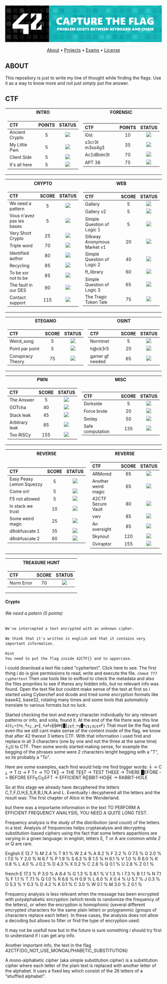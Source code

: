<p align="center">
  <img src="https://github.com/jotavare/jotavare/blob/main/42/banner/ctf/ctf_banner.png">
</p>

<p align="center">
	<a href="#about">About</a> •
	<a href="#projects">Projects</a> •
	<a href="#exams">Exams</a> •
	<a href="#license">License</a>
</p>

## ABOUT
This repository is just to write my line of thought while finding the flags.
Use it as a way to know more and not just simply put the answer.

## CTF
<div align="center">
<table>
<tr><th>INTRO</th><th>FORENSIC</th></tr>
<tr><td>

| CTF | POINTS | STATUS |
| :--- | :---: | :---: |
| Ancient Crypto	| 5	| <img src="https://img.shields.io/badge/done-sucess" /> |
| My Little Pwn		| 5	| <img src="https://img.shields.io/badge/done-sucess" /> |
| Client Side		| 5	| <img src="https://img.shields.io/badge/done-sucess" /> |
| It's all here		| 5	| <img src="https://img.shields.io/badge/done-sucess" /> |

</td><td>

| CTF | POINTS | STATUS |
| :--- | :---: | :---: |
| l0st			| 10	| <img src="https://img.shields.io/badge/waiting-red" /> |
| s3cr3t m3ss4g3	| 35	| <img src="https://img.shields.io/badge/waiting-red" /> |
| Ac1dBotn3t		| 70	| <img src="https://img.shields.io/badge/waiting-red" /> |
| APT 38		| 75	| <img src="https://img.shields.io/badge/waiting-red" /> |

</td></tr> </table>
</div>

<div align="center">
<table>
<tr><th>CRYPTO</th><th>WEB</th></tr>
<tr><td>

| CTF | SCORE | STATUS |
| :--- | :---: | :---: |
| We need a pattern		| 5	| <img src="https://img.shields.io/badge/done-sucess" /> |
| Vous n'avez pas les bases	| 5	| <img src="https://img.shields.io/badge/done-sucess" /> |
| Very Short Crypto		| 25	| <img src="https://img.shields.io/badge/waiting-red" /> |
| Triple word			| 70	| <img src="https://img.shields.io/badge/waiting-red" /> |
| Identified author		| 80	| <img src="https://img.shields.io/badge/waiting-red" /> |
| Recycling			| 85	| <img src="https://img.shields.io/badge/waiting-red" /> |
| To be xor not to be		| 85	| <img src="https://img.shields.io/badge/waiting-red" /> |
| The fault in our DES		| 90	| <img src="https://img.shields.io/badge/waiting-red" /> |
| Contact support		| 115	| <img src="https://img.shields.io/badge/waiting-red" /> |

</td><td>

| CTF | SCORE | STATUS |
| :--- | :---: | :---: |
| Gallery			| 5	| <img src="https://img.shields.io/badge/waiting-red" /> |
| Gallery v2			| 5	| <img src="https://img.shields.io/badge/waiting-red" /> |
| Simple Question of Logic 1	| 5	| <img src="https://img.shields.io/badge/waiting-red" /> |
| Silkway Anonymous Market v1	| 20	| <img src="https://img.shields.io/badge/waiting-red" /> |
| Simple Question of Logic 2	| 40	| <img src="https://img.shields.io/badge/waiting-red" /> |
| ft_library			| 60	| <img src="https://img.shields.io/badge/waiting-red" /> |
| Simple Question of Logic 3	| 65	| <img src="https://img.shields.io/badge/waiting-red" /> |
| The Tragic Token Tale		| 75	| <img src="https://img.shields.io/badge/waiting-red" /> |

</td></tr> </table>
</div>

<div align="center">
<table>
<tr><th>STEGANO</th><th>OSINT</th></tr>
<tr><td>

| CTF | SCORE | STATUS |
| :--- | :---: | :---: |
|  Weird_song		| 5	| <img src="https://img.shields.io/badge/waiting-red" /> |
| Point par point	| 5	| <img src="https://img.shields.io/badge/waiting-red" /> |
| Conspiracy Theory	| 75	| <img src="https://img.shields.io/badge/waiting-red" /> |

</td><td>

| CTF | SCORE | STATUS |
| :--- | :---: | :---: |
| Norminet		| 5	| <img src="https://img.shields.io/badge/waiting-red" /> |
| h@ck3r5		| 20	| <img src="https://img.shields.io/badge/waiting-red" /> |
| gamer gf needed	| 65	| <img src="https://img.shields.io/badge/waiting-red" /> |

</td></tr> </table>
</div>

<div align="center">
<table>
<tr><th>PWN</th><th>MISC</th></tr>
<tr><td>

| CTF | SCORE | STATUS |
| :--- | :---: | :---: |
| The Answer		| 5	| <img src="https://img.shields.io/badge/done-sucess" /> |
| GOTcha		| 40	| <img src="https://img.shields.io/badge/waiting-red" /> |
| Stack leak		| 45	| <img src="https://img.shields.io/badge/waiting-red" /> |
| Arbitrary leak	| 85	| <img src="https://img.shields.io/badge/waiting-red" /> |
| Too RISCy		| 155	| <img src="https://img.shields.io/badge/waiting-red" /> |

</td><td>

| CTF | SCORE | STATUS |
| :--- | :---: | :---: |
| Dorkside		| 5	| <img src="https://img.shields.io/badge/done-sucess" /> |
| Force brute		| 20	| <img src="https://img.shields.io/badge/waiting-red" /> |
| Smiley		| 50	| <img src="https://img.shields.io/badge/waiting-red" /> |
| Safe computation	| 135	| <img src="https://img.shields.io/badge/waiting-red" /> |

</td></tr> </table>
</div>

<div align="center">
<table>
<tr><th>REVERSE</th><th>REVERSE</th></tr>
<tr><td>

| CTF | SCORE | STATUS |
| :--- | :---: | :---: |
| Easy Peasy Lemon Squezzy	| 5	| <img src="https://img.shields.io/badge/done-sucess" /> |
| Come on!			| 5	| <img src="https://img.shields.io/badge/waiting-red" /> |
| F5 not allowed		| 5	| <img src="https://img.shields.io/badge/waiting-red" /> |
| In stack we trust		| 10	| <img src="https://img.shields.io/badge/waiting-red" /> |
| Some weird magic		| 25	| <img src="https://img.shields.io/badge/waiting-red" /> |
| d8obfuscate 1			| 35	| <img src="https://img.shields.io/badge/waiting-red" /> |
| d8obfuscate 2			| 60	| <img src="https://img.shields.io/badge/waiting-red" /> |

</td><td>

| CTF | SCORE | STATUS |
| :--- | :---: | :---: |
| ARMored			| 65	| <img src="https://img.shields.io/badge/waiting-red" /> |
| Another weird magic		| 65	| <img src="https://img.shields.io/badge/waiting-red" /> |
| 42CTF Secure Vault		| 80	| <img src="https://img.shields.io/badge/waiting-red" /> |
| vwv				| 85	| <img src="https://img.shields.io/badge/waiting-red" /> |
| An oversight			| 85	| <img src="https://img.shields.io/badge/waiting-red" /> |
| Skynout			| 120	| <img src="https://img.shields.io/badge/waiting-red" /> |
| Oviraptor			| 155	| <img src="https://img.shields.io/badge/waiting-red" /> |

</td></tr> </table>
</div>

<div align="center">
<table>
<tr><th>TREASURE HUNT</th>
<tr><td>

| CTF | SCORE | STATUS |
| :--- | :---: | :---: |
| Norm Error			| 70	| <img src="https://img.shields.io/badge/waiting-red" /> |

</td></tr> </table>
</div>

#### Crypto
###### We need a patern (5 points)

```
We've intercepted a text encrypted with an unknown cipher.

We think that it's written in english and that it contains very important information.

Hint
You need to put the flag inside 42CTF{} and to uppercase.
```

I could download a text file caled "cyphertext". Click here to see.
The first thing i do is give permissions to read, write and execute the file. `chmod 777 cyphertext`
Then use tools like to exiftool to check the metadata and also the files proprities to see if theres any hidden info, but no relevant info was found.
Open the text file but couldnt make sense of the text at first so i started using Cyberchef and dcode and tried some encryption formats like base42, base32, rotating many times and some tools that automaticly translate to various formats but no luck.

Started checking the text and every character individually for any relevant patterns or info, and voila, found it.
At the end of the file there was this line `42┼¿¤{®±_╝±¿_╔═║_©±╝±╣╬Ø¥╣█║¿╗┼_═╔█═¿╗¿╔¿╗±╝}`
That must be the flag and even tho we still cant make sense of the content inside of the flag, we know that after 42 therest 3 letters CTF.
With that information i used find and replace in all 3 characters (one by one and not the three at the same time) ┼¿¤ to CTF.
Then some words started making sense, for example the begging of the phrases some were 2 characters lenght begging with a "T", so its probably a "To".

Here are some examples, each find would help me find bigger words:
┼ -> C
¿ -> T
¤ -> F
T± -> TO
T¥║ -> THE
TE§T -> TEST
THE£E -> THERE
█EFORE -> BEFORE
EFF╗C╗E╝T -> EFFICIENT
R╣BBIT-HO╬E -> RABBIT-HOLE

So at this stage we already have decyphered the letters C,T,F,O,H,E,S,R,B,I,N,A and L.
Eventually i decyphered all the letters and the result was:
The first chapter of Alice in the Wonderland.

but there was a importante information in the text
TO PERFORM A EFFICIENT FREQUENCY ANALYSIS, YOU NEED A QUITE LONG TEST.

Frequency analysis is the study of the distribution (and count) of the letters in a text. Analysis of frequencies helps cryptanalysis and decrypting substitution-based ciphers using the fact that some letters apparitions are varying in a given language: in english, letters E, T or A are common while Z or Q are rare.

English
E	12.7 %	M	2.4 %
T	9.1 %	W	2.4 %
A	8.2 %	F	2.2 %
O	7.5 %	G	2.0 %
I	7.0 %	Y	2.0 %
N	6.7 %	P	1.9 %
S	6.3 %	B	1.5 %
H	6.1 %	V	1.0 %
R	6.0 %	K	0.8 %
L	4.0 %	J	0.2 %
D	4.3 %	X	0.2 %
C	2.8 %	Q	0.1 %
U	2.8 %	Z	0.1 %

french
E	17.3 %	P	3.0 %
A	8.4 %	G	1.3 %
S	8.1 %	V	1.3 %
I	7.3 %	B	1.1 %
N	7.1 %	F	1.1 %
T	7.1 %	Q	1.0 %
R	6.6 %	H	0.9 %
L	6.0 %	X	0.4 %
U	5.7 %	J	0.3 %
O	5.3 %	Y	0.3 %
D	4.2 %	K	0.1 %
C	3.0 %	W	0.1 %
M	3.0 %	Z	0.1 %

Frequency analysis is less relevant when the message has been encrypted with polyalphabetic encryption (which tends to randomize the frequency of the letters), or when the encryption is homophonic (several different encrypted characters for the same plain letter) or polygrammic (groups of characters replace each letter). In these cases, the analysis does not allow a decoding but allows to filter or find the type of encryption used.

It may not be usefull now but in the future is sure something i should try first to understand if i can get any info.

Another important info, the text in the flag 42CTF{DO_NOT_USE_MONOALPHABETIC_SUBSTITUTION}

A mono-alphabetic cipher (aka simple substitution cipher) is a substitution cipher where each letter of the plain text is replaced with another letter of the alphabet. It uses a fixed key which consist of the 26 letters of a “shuffled alphabet”.
